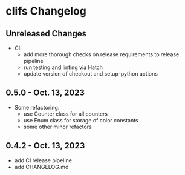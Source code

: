 # clifs Changelog

## Unreleased Changes

- CI:
  - add more thorough checks on release requirements to release pipeline
  - run testing and linting via Hatch
  - update version of checkout and setup-python actions

## 0.5.0 - Oct. 13, 2023

- Some refactoring:
  - use Counter class for all counters
  - use Enum class for storage of color constants
  - some other minor refactors

## 0.4.2 - Oct. 13, 2023

- add CI release pipeline
- add CHANGELOG.md
